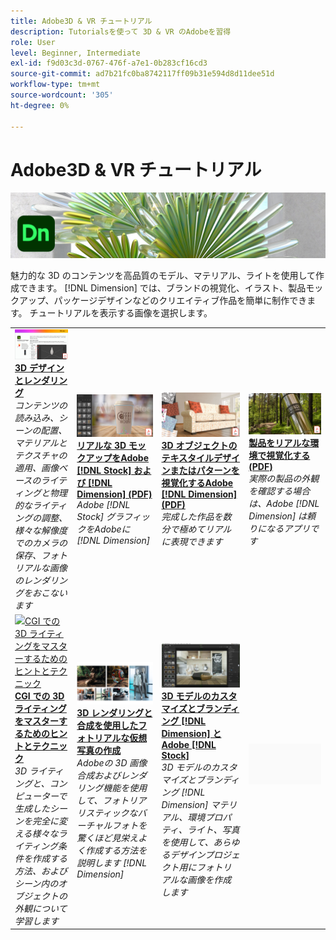 ```yaml
---
title: Adobe3D & VR チュートリアル
description: Tutorialsを使って 3D & VR のAdobeを習得
role: User
level: Beginner, Intermediate
exl-id: f9d03c3d-0767-476f-a7e1-0b283cf16cd3
source-git-commit: ad7b21fc0ba8742117ff09b31e594d8d11dee51d
workflow-type: tm+mt
source-wordcount: '305'
ht-degree: 0%

---
```


# Adobe3D &amp; VR チュートリアル

![Creative CloudHero Image](../assets/Dimenio.jpg)

魅力的な 3D のコンテンツを高品質のモデル、マテリアル、ライトを使用して作成できます。 [!DNL Dimension] では、ブランドの視覚化、イラスト、製品モックアップ、パッケージデザインなどのクリエイティブ作品を簡単に制作できます。 チュートリアルを表示する画像を選択します。

<table>
<tr>
 <td>
   <a href="substance-3d-stager.md">
      <img alt="3D デザインとレンダリング" src="assets/Substance3DStager.png" />
   </a>
    <div>
   <a href="substance-3d-stager.md"><strong>3D デザインとレンダリング</strong></a>
    </div>
    <em>コンテンツの読み込み、シーンの配置、マテリアルとテクスチャの適用、画像ベースのライティングと物理的なライティングの調整、様々な解像度でのカメラの保存、フォトリアルな画像のレンダリングをおこないます</em>
    <br>
  </td>
  <td>
   <a href="assets/CreateRealistic3DMockupswithAdobeStockandDimension.pdf">
      <img alt="リアルな 3D モックアップをAdobe [!DNL Stock] および [!DNL Dimension]" src="assets/CreateRealistic3DMockupswithAdobeStockandDimension.jpg" />
   </a>
    <div>
   <a href="assets/CreateRealistic3DMockupswithAdobeStockandDimension.pdf"><strong>リアルな 3D モックアップをAdobe [!DNL Stock] および [!DNL Dimension] (PDF)</strong></a>
    </div>
    <em>Adobe [!DNL Stock] グラフィックをAdobeに [!DNL Dimension]</em>
    <br>
  </td>
  <td>
   <a href="assets/VisualizeTextileDesignsorPatternson3DObjectswithAdobeDimension.pdf">
      <img alt="3D オブジェクトのテキスタイルデザインまたはパターンを視覚化するAdobe [!DNL Dimension]" src="assets/VisualizeTextileDesignsorPatternson3DObjectswithAdobeDimension.jpg" />
   </a>
    <div>
   <a href="assets/VisualizeTextileDesignsorPatternson3DObjectswithAdobeDimension.pdf"><strong>3D オブジェクトのテキスタイルデザインまたはパターンを視覚化するAdobe [!DNL Dimension] (PDF)</strong></a>
    </div>
    <em>完成した作品を数分で極めてリアルに表現できます</em>
    <br>
  </td>
  <td>
   <a href="../cce/assets/VisualizeyourProductinaRealisticEnvironment.pdf">
      <img alt="製品をリアルな環境で視覚化する" src="assets/VisualizeyourProductinaRealisticEnvironment.jpg" />
   </a>
    <div>
   <a href="../cce/assets/VisualizeyourProductinaRealisticEnvironment.pdf"><strong>製品をリアルな環境で視覚化する (PDF)</strong></a>
    </div>
    <em>実際の製品の外観を確認する場合は、Adobe [!DNL Dimension] は頼りになるアプリです</em>
    <br>
  </td>
</tr>
<tr>
  <td>
   <a href="mastering3dlighting.md">
      <img alt="CGI での 3D ライティングをマスターするためのヒントとテクニック" src="assets/Mastering3dlighting_1.gif" />
   </a>
    <div>
   <a href="mastering3dlighting.md"><strong>CGI での 3D ライティングをマスターするためのヒントとテクニック</strong></a>
    </div>
    <em>3D ライティングと、コンピューターで生成したシーンを完全に変える様々なライティング条件を作成する方法、およびシーン内のオブジェクトの外観について学習します</em>
    <br>
  </td>
  <td>
   <a href="photorealistic.md">
      <img alt="3D レンダリングと合成を使用したフォトリアルな仮想写真の作成" src="assets/Photorealistic_TOC.png" />
   </a>
    <div>
   <a href="photorealistic.md"><strong>3D レンダリングと合成を使用したフォトリアルな仮想写真の作成</strong></a>
    </div>
    <em>Adobeの 3D 画像合成およびレンダリング機能を使用して、フォトリアリスティックなバーチャルフォトを驚くほど見栄えよく作成する方法を説明します [!DNL Dimension]</em>
    <br>
  </td>
  <td>
   <a href="3ddimensionstock.md">
      <img alt="3D モデルのカスタマイズとブランディング [!DNL Dimension] とAdobe [!DNL Stock]" src="assets/3ddimensionstock.jpg" />
   </a>
    <div>
   <a href="3ddimensionstock.md"><strong>3D モデルのカスタマイズとブランディング [!DNL Dimension] とAdobe [!DNL Stock]</strong></a>
    </div>
    <em>3D モデルのカスタマイズとブランディング [!DNL Dimension] マテリアル、環境プロパティ、ライト、写真を使用して、あらゆるデザインプロジェクト用にフォトリアルな画像を作成します</em>
    <br>
  </td>
  <td>
    <img alt="スペーサー" src="../assets/Gray_thumbnail.png" />
    <div>
    <br>
  </td>
</tr>
</table>
